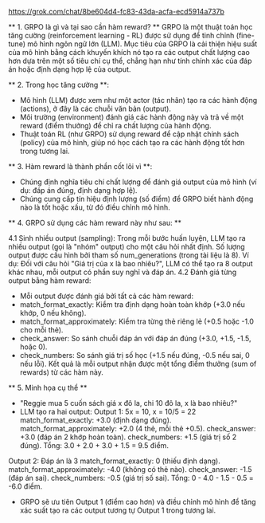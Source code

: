 
https://grok.com/chat/8be604d4-fc83-43da-acfa-ecd5914a737b

** 1. GRPO là gì và tại sao cần hàm reward? **
GRPO là một thuật toán học tăng cường (reinforcement learning - RL) được sử dụng để tinh chỉnh (fine-tune) mô hình ngôn ngữ lớn (LLM). Mục tiêu của GRPO là cải thiện hiệu suất của mô hình bằng cách khuyến khích nó tạo ra các output chất lượng cao hơn dựa trên một số tiêu chí cụ thể, chẳng hạn như tính chính xác của đáp án hoặc định dạng hợp lệ của output.

** 2. Trong học tăng cường **:
* Mô hình (LLM) được xem như một actor (tác nhân) tạo ra các hành động (actions), ở đây là các chuỗi văn bản (output).
* Môi trường (environment) đánh giá các hành động này và trả về một reward (điểm thưởng) để chỉ ra chất lượng của hành động.
* Thuật toán RL (như GRPO) sử dụng reward để cập nhật chính sách (policy) của mô hình, giúp nó học cách tạo ra các hành động tốt hơn trong tương lai.

** 3. Hàm reward là thành phần cốt lõi vì **:
* Chúng định nghĩa tiêu chí chất lượng để đánh giá output của mô hình (ví dụ: đáp án đúng, định dạng hợp lệ).
* Chúng cung cấp tín hiệu định lượng (số điểm) để GRPO biết hành động nào là tốt hoặc xấu, từ đó điều chỉnh mô hình.

** 4. GRPO sử dụng các hàm reward này như sau: **

4.1 Sinh nhiều output (sampling):
Trong mỗi bước huấn luyện, LLM tạo ra nhiều output (gọi là "nhóm" output) cho một câu hỏi nhất định. Số lượng output được cấu hình bởi tham số num_generations (trong tài liệu là 8).
Ví dụ: Đối với câu hỏi "Giá trị của x là bao nhiêu?", LLM có thể tạo ra 8 output khác nhau, mỗi output có phần suy nghĩ và đáp án.
4.2 Đánh giá từng output bằng hàm reward:
- Mỗi output được đánh giá bởi tất cả các hàm reward:
- match_format_exactly: Kiểm tra định dạng hoàn toàn khớp (+3.0 nếu khớp, 0 nếu không).
- match_format_approximately: Kiểm tra từng thẻ riêng lẻ (+0.5 hoặc -1.0 cho mỗi thẻ).
- check_answer: So sánh chuỗi đáp án với đáp án đúng (+3.0, +1.5, -1.5, hoặc 0).
- check_numbers: So sánh giá trị số học (+1.5 nếu đúng, -0.5 nếu sai, 0 nếu lỗi).
Kết quả là mỗi output nhận được một tổng điểm thưởng (sum of rewards) từ các hàm này.

** 5. Minh họa cụ thể **
- "Reggie mua 5 cuốn sách giá x đô la, chi 10 đô la, x là bao nhiêu?"
- LLM tạo ra hai output:
Output 1: <thinking>5x = 10, x = 10/5 = 2</thinking><SOLUTION>2</SOLUTION>
  match_format_exactly: +3.0 (định dạng đúng).
  match_format_approximately: +2.0 (4 thẻ, mỗi thẻ +0.5).
  check_answer: +3.0 (đáp án 2 khớp hoàn toàn).
  check_numbers: +1.5 (giá trị số 2 đúng).
  Tổng: 3.0 + 2.0 + 3.0 + 1.5 = 9.5 điểm.
  
Output 2: Đáp án là 3
  match_format_exactly: 0 (thiếu định dạng).
  match_format_approximately: -4.0 (không có thẻ nào).
  check_answer: -1.5 (đáp án sai).
  check_numbers: -0.5 (giá trị số sai).
  Tổng: 0 - 4.0 - 1.5 - 0.5 = -6.0 điểm.

- GRPO sẽ ưu tiên Output 1 (điểm cao hơn) và điều chỉnh mô hình để tăng xác suất tạo ra các output tương tự Output 1 trong tương lai.